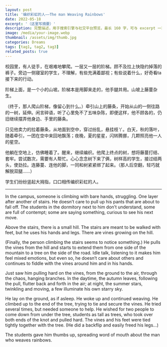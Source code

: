 ```yaml
---
layout: post
title: '编织彩虹的人——The man Weaving Rainbows'
date: 2022-05-18
excerpt: '（这里写摘要）'
description: 完整描述，用于搜索引擎与社交平台预览，最长 160 字，可与 excerpt 一致
image: /media/your-image.webp
thumbnail: /assets/img/thumb.jpg
categories: Dreams
tags: [tag1, tag2, tag3]
related_posts: true
---
```


校园里，有人徒手，在艰难地攀爬。一层又一层的阶梯。顾不及拉上快隐约掉落的裤子。旁边一侧寝室的学生，不理解，有些充满着鄙视；有些说着什么，好奇看ta接下来的行动。

阶梯上面，是一个小的山坡。阶梯本是用脚来走的，他手腿并用。山坡上藤蔓杂生。

（终于，那人爬山阶梯，像留心到什么。）牵引山上的藤条，开始从山的一侧往路的一树，延伸。闲言碎语，听了心里免不了五味杂陈，即便这样，他不顾各的，仍旧继续摆弄他身边、手里的藤条。

只见他卖力的拉着藤条，从地面到空中，穿过纷乱，悬挂枝丫。白天，秋的落叶，随着牵引，一团在空中来回地飘荡；夜晚，夏的星星，闪转腾挪，几颗照亮他一人的星空。

他躺在空地上，仿佛睡着了。醒来，继续编织。他爬上终点的树，想将藤蔓打结、套牢。尝试数次，需要有人帮忙。心心念念树下来了俩，树样高的学生，接过结两头，使劲拉。连藤蔓、连他的脚，一同和树紧紧绑了起来。（那人后空翻，轻巧就解脱双腿……）

学生们纷纷竖起大拇指，口口相传编织彩虹的人。

---

In the campus, someone is climbing with bare hands, struggling. One layer after another of stairs. He doesn’t care to pull up his pants that are about to fall off. The students in the dormitory next to him don’t understand, some are full of contempt; some are saying something, curious to see his next move.

Above the stairs, there is a small hill. The stairs are meant to be walked with feet, but he uses his hands and legs. There are vines growing on the hill.

(Finally, the person climbing the stairs seems to notice something.) He pulls the vines from the hill and starts to extend them from one side of the mountain to a tree on the side of the road. Idle talk, listening to it makes him feel mixed emotions, but even so, he doesn’t care about others and continues to fiddle with the vines around him and in his hands.

Just saw him pulling hard on the vines, from the ground to the air, through the chaos, hanging branches. In the daytime, the autumn leaves, following the pull, flutter back and forth in the air; at night, the summer stars, twinkling and moving, a few illuminate his own starry sky.

He lay on the ground, as if asleep. He woke up and continued weaving. He climbed up to the end of the tree, trying to tie and secure the vines. He tried several times, but needed someone to help. He wished for two people to come down from under the tree, students as tall as trees, who took over both ends of the knot and pulled hard. The vines and his feet were tied tightly together with the tree. (He did a backflip and easily freed his legs…)

The students gave him thumbs up, spreading word of mouth about the man who weaves rainbows.